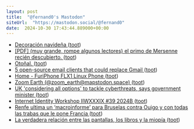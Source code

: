 ```yaml
---
layout: post
title:  "@fernand0's Mastodon"
siteUrl:  "https://mastodon.social/@fernand0"
date:  2024-10-30 17:43:44.889000+00:00
---
```

*  [Decoración navideña ](https://www.flickr.com/photos/fernand0/54079049257) ([toot](https://mastodon.social/@fernand0/113397610898177697))
*  [[PDF] (muy grande, rompe algunos lectores) el primo de Mersenne recién descubierto.   ](https://www.maths.tcd.ie/~dwmalone/bigprimeOct2024.pdf) ([toot](https://mastodon.social/@fernand0/113397536086981019))
*  [Otoñal. ](https://avecesunafoto.wordpress.com/2024/10/30/otonal) ([toot](https://mastodon.social/@fernand0/113397491927581852))
*  [5 open-source email clients that could replace Gmail ](https://www.xda-developers.com/open-source-email-clients-that-could-replace-gmail) ([toot](https://mastodon.social/@fernand0/113397275758290939))
*  [Home - FuriPhone FLX1 Linux Phone ](https://furilabs.com) ([toot](https://mastodon.social/@fernand0/113397011116538814))
*  [Zoom Earth (@zoom_earth@mapstodon.space) ](https://mapstodon.space/@zoom_earth/11339576779744300) ([toot](https://mastodon.social/@fernand0/113396829046379915))
*  [UK 'considering all options' to tackle cyberthreats, says government minister ](https://therecord.media/uk-considering-all-options-cyberthreats-dan-jarvi) ([toot](https://mastodon.social/@fernand0/113396277269605329))
*  [Internet Identity Workshop IIWXXXIX  #39   2024B ](https://www.eventbrite.com/e/internet-identity-workshop-iiwxxxix-39-2024b-tickets-908232647297?aff=oddtdtcreato) ([toot](https://mastodon.social/@fernand0/113396105423852810))
*  [Renfe ultima un ‘macroinforme’ para Bruselas contra Ouigo y con todas las trabas que le pone Francia ](https://www.elperiodicodearagon.com/economia/2024/10/21/renfe-ultima-macroinforme-bruselas-ouigo-109932138.htm) ([toot](https://mastodon.social/@fernand0/113395957942688556))
*  [La verdadera relación entre las pantallas, los libros y la miopía ](https://theconversation.com/la-verdadera-relacion-entre-las-pantallas-los-libros-y-la-miopia-17175) ([toot](https://mastodon.social/@fernand0/113395733258263584))
